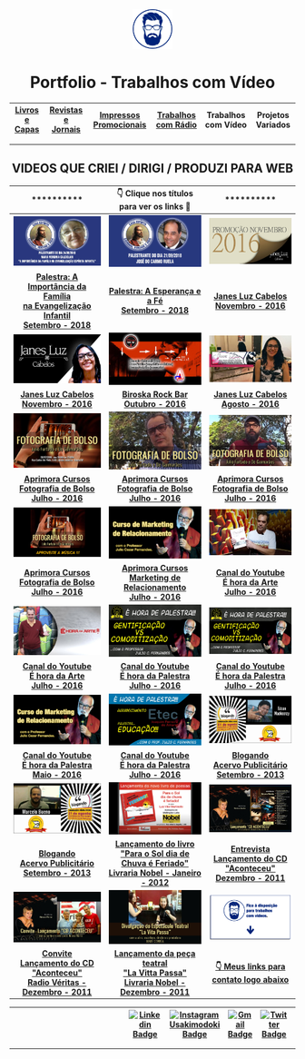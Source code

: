 <p align="center">
<a href="https://github.com/3DGuima">
  <img src="https://github.com/3DGuima/3DGuima/blob/dc8573070b20afbede441ea49ea88372232a8089/main-images/eu-icon-256x256-2020.png" alt="3DGuima" style="width:70px;height:70px;">
</a>
</p>

<h1 align="center">Portfolio - Trabalhos com Vídeo</h1>

| [**Livros e Capas**](/livros-capas/livros-capas.md) | [**Revistas e Jornais**](/revistas-jornais/revistas-jornais.md) | [**Impressos Promocionais**](/impressos-promocionais/impressos-promocionais.md)  | [**Trabalhos com Rádio**](/trabalhos-radio/trabalhos-radio.md) | **Trabalhos com Vídeo** | **Projetos Variados** |
| :-----: | :-----: | :-----: | :-----: | :-----: |:-----: |

----

<h2 align="center">VIDEOS QUE CRIEI / DIRIGI / PRODUZI PARA WEB</h2>

 ********** | ****👇 Clique nos títulos para ver os links 🎯**** | **********
|:-----:|:-----:|:-----:|
![](/trabalhos-video/00b-virginia.jpg)  | ![](/trabalhos-video/00a-ruela.jpg) | ![](/trabalhos-video/001-portfolio-video-thumbnail-promocao-novembro-2016-salao-cabeleireiro-janes-luz-cabelos-escova-hidratacao-youtube.jpg) 
[**Palestra: A Importância da Família<br>na Evangelização Infantil<br>Setembro - 2018**](https://sites.google.com/view/cecvv-maria-virginia-24-09-18/) | [**Palestra: A Esperança e a Fé<br>Setembro - 2018**](https://sites.google.com/view/cecvv-jose-carmo-21-09-18/) | [**Janes Luz Cabelos<br>Novembro - 2016**](https://youtu.be/Z8fQEzYzfec)
![](/trabalhos-video/002-portfolio-video-thumbnail-canal-youtube-janes-luz-cabelos-facebook-ads-novembro-2016-lins.jpg)  | ![](/trabalhos-video/003-portfolio-video-thumb-show-banda-tributo-cazuza-acustico-biroska-rock-bar-acontece-lins-regiao-canal-youtube-outubro-2016.jpg) | ![](/trabalhos-video/004-portfolio-video-thumbnail-canal-youtube-janes-luz-cabelos-facebook-ads-agosto-2016-lins.jpg) 
[**Janes Luz Cabelos<br>Novembro - 2016**](https://youtu.be/DoJtn5ZAr5Q) | [**Biroska Rock Bar<br>Outubro - 2016**](https://youtu.be/V5RdcuBD-GE) | [**Janes Luz Cabelos<br>Agosto - 2016**](https://youtu.be/Kwaf9WunhP4)
![](/trabalhos-video/005a-portfolio-video-thumbnail-facebook-campanha-curso-fotografia-bolso-aprimora-bauru-julho-2016.jpg)  | ![](/trabalhos-video/005b-portfolio-video-thumbnail-facebook-campanha-curso-fotografia-bolso-julho-furtado-aprimora-bauru-julho-2016.jpg) | ![](/trabalhos-video/005c-portfolio-video-thumbnail-facebook-campanha-curso-fotografia-bolso-de-guimaraes-aprimora-bauru-julho-2016.jpg) 
[**Aprimora Cursos<br>Fotografia de Bolso<br>Julho - 2016**](https://fb.watch/degAGb1OiX/) | [**Aprimora Cursos<br>Fotografia de Bolso<br>Julho - 2016**](https://fb.watch/degPVPFzpw/) | [**Aprimora Cursos<br>Fotografia de Bolso<br>Julho - 2016**](https://fb.watch/degS6gpbkF/)
![](/trabalhos-video/005d-portfolio-video-thumbnail-facebook-campanha-curso-fotografia-bolso-julho-furtado-de-guimaraes-aprimora-bauru-julho-2016.jpg)  | ![](/trabalhos-video/006-portfolio-video-thumbnail-facebook-campanha-curso-marketing-relacionamento-professor-julho-cezar-fernandes-aprimora-bauru-julho-2016.jpg) | ![](/trabalhos-video/007a-portfolio-video-thumbnail-caderno-de-desenhos-para-colorir-e-hora-da-arte-professor-julio-furtado-miniatura-capa-thumbnail-canal-youtube-julho-2016.jpg) 
[**Aprimora Cursos<br>Fotografia de Bolso<br>Julho - 2016**](https://fb.watch/deh8vKxxmq/) | [**Aprimora Cursos<br>Marketing de Relacionamento<br>Julho - 2016**](https://fb.watch/dehdEWc676/) | [**Canal do Youtube<br>É hora da Arte<br>Julho - 2016**](https://youtu.be/Jb9TTITm9b4)
![](/trabalhos-video/007-portfolio-video-thumbnail-e-hora-da-arte-professor-julio-furtado-miniatura-capa-thumbnail-canal-youtube-julho-2016.jpg)  | ![](/trabalhos-video/008a-portfolio-video-thumbnail-e-hora-de-palestra-gentificacao-versus-comoditizacao-iscas-professor-julio-cezar-fernandes-youtube-julho-2016.jpg) | ![](/trabalhos-video/008-portfolio-video-thumbnail-e-hora-de-palestra-gentificacao-versus-comoditizacao-professor-julio-cezar-fernandes-youtube-julho-2016.jpg) 
[**Canal do Youtube<br>É hora da Arte<br>Julho - 2016**](https://fb.watch/delyMVOlt6/) | [**Canal do Youtube<br>É hora da Palestra<br>Julho - 2016**](https://youtu.be/x2_rOA-b8fI) | [**Canal do Youtube<br>É hora da Palestra<br>Julho - 2016**](https://youtu.be/qziWu5mwutQ)
![](/trabalhos-video/009-portfolio-video-thumbnail-e-hora-de-palestra-professor-julio-cezar-fernandes-miniatura-capa-thumbnail-canal-youtube-maio-2016.jpg)  | ![](/trabalhos-video/010-portfolio-video-thumbnail-e-hora-de-palestra-educacao-agradecimento-professor-julio-cezar-fernandes-miniatura-capa-thumbnail-canal-youtube-fevereiro-2016.jpg) | ![](/trabalhos-video/011-portfolio-video-thumbnail-blogando-entrevista-edson-mackeenzy-miniatura-capa-thumbnail-canal-youtube-setembro-2013.jpg) 
[**Canal do Youtube<br>É hora da Palestra<br>Maio - 2016**](https://youtu.be/FahmMduWzws) | [**Canal do Youtube<br>É hora da Palestra<br>Julho - 2016**](https://youtu.be/J15UaiCpVCw) | [**Blogando<br>Acervo Publicitário<br>Setembro - 2013**](https://youtu.be/Y3o5CGpZ0VM)
![](/trabalhos-video/012-portfolio-video-thumbnail-blogando-entrevista-marcelo-bueno-miniatura-capa-thumbnail-canal-youtube-setembro-2013.jpg)  | ![](/trabalhos-video/013-portfolio-video-thumbnail-lancamento-livro-para-o-sol-dia-de-chuva-e-feriado-professor-poeta-luiz-vitor-martinello-janeiro-2012.jpg) | ![](/trabalhos-video/014a-portfolio-video-thumbnail-lancamento-cd-neusa-maria-dezembro-2011.jpg) 
[**Blogando<br>Acervo Publicitário<br>Setembro - 2013**](https://youtu.be/P6viuzwyXYQ) | [**Lançamento do livro<br>"Para o Sol dia de Chuva é Feriado"<br>Livraria Nobel - Janeiro - 2012**](https://youtu.be/NR9VO_sgKik) | [**Entrevista<br>Lançamento do CD "Aconteceu"<br>Dezembro - 2011**](https://youtu.be/9DqfydM41uY)
![](/trabalhos-video/014b-portfolio-video-thumbnail-convite-lancamento-cd-neusa-maria-dezembro-2011.jpg)  | ![](/trabalhos-video/015-lancamento-divulgacao-espetaculo-teatral-la-vita-passa-made-correa-dezembro-2011.jpg) | ![](/trabalhos-video/016-trabalhos-video-contato.png) 
[**Convite<br>Lançamento do CD "Aconteceu"<br>Radio Véritas - Dezembro - 2011**](https://youtu.be/yAPxOAGZ2G4) | [**Lançamento da peça teatral<br>"La Vitta Passa"<br>Livraria Nobel - Dezembro - 2011**](https://youtu.be/LwgsE7n4xDs) | [**👇 Meus links para contato logo abaixo**]()

| &emsp;&emsp;&emsp;&emsp;&emsp;&emsp;&emsp;&emsp;&emsp;&emsp;&emsp;&emsp;&emsp;&ensp; | [![Linkedin Badge](https://img.shields.io/badge/-Emanuel-blue?style=flat-square&logo=Linkedin&logoColor=white&link=https://www.linkedin.com/in/gimaranes/)](https://www.linkedin.com/in/gimaranes/) | [![Instagram Usakimodoki Badge](https://img.shields.io/badge/-3dguima-blueviolet?style=flat-square&logo=Instagram&logoColor=white&link=https://www.instagram.com/usakimodoki/)](https://www.instagram.com/3dguima/) | [![Gmail Badge](https://img.shields.io/badge/-Emanuel-c14438?style=flat-square&logo=Gmail&logoColor=white&link=mailto:3dguima@gmail.com@gmail.com)](mailto:3dguima@gmail.com) | [![Twitter Badge](https://img.shields.io/badge/-_3DGuima-1ca0f1?style=flat&labelColor=1ca0f1&logo=twitter&logoColor=white&link=https://twitter.com/usakimodoki)](https://twitter.com/_3DGuima) | ![visitors](https://visitor-badge.glitch.me/badge?page_id=3dguima.3dguima) | &ensp;&emsp;&emsp;&emsp;&emsp;&emsp;&emsp;&emsp;&emsp;&emsp;&emsp;&emsp;&emsp;&emsp; |
| :-----: | :-----: | :-----: | :-----: | :-----: |:-----: |:-----: |

----